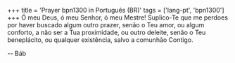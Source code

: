 +++
title = 'Prayer bpn1300 in Português (BR)'
tags = ['lang-pt', 'bpn1300']
+++
Ó meu Deus, ó meu Senhor, ó meu Mestre! Suplico-Te que me perdoes por haver buscado algum outro prazer, senão o Teu amor, ou algum conforto, a não ser a Tua proximidade, ou outro deleite, senão o Teu beneplácito, ou qualquer existência, salvo a comunhão Contigo.

-- Báb
